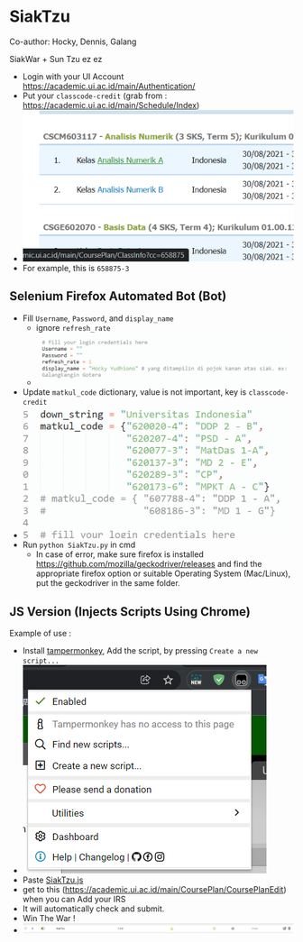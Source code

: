 # SiakTzu

Co-author: Hocky, Dennis, Galang

SiakWar + Sun Tzu ez ez


- Login with your UI Account https://academic.ui.ac.id/main/Authentication/
- Put your `classcode-credit` (grab from : https://academic.ui.ac.id/main/Schedule/Index)
- ![image-20220115133402225](README.assets/image-20220115133402225.png)
- For example, this is `658875-3`

## Selenium Firefox Automated Bot (Bot)

- Fill `Username`, `Password`, and `display_name`
  - ignore `refresh_rate`
  - ![image-20220115134408496](README.assets/image-20220115134408496.png)
- Update `matkul_code` dictionary, value is not important, key is `classcode-credit`
- ![image-20220115133320500](README.assets/image-20220115133320500.png)
- Run `python SiakTzu.py` in cmd
  - In case of error, make sure firefox is installed https://github.com/mozilla/geckodriver/releases and find the appropriate firefox option or suitable Operating System (Mac/Linux), put the geckodriver in the same folder.

## JS Version (Injects Scripts Using Chrome)

Example of use :


- Install [tampermonkey](https://chrome.google.com/webstore/detail/tampermonkey/dhdgffkkebhmkfjojejmpbldmpobfkfo?hl=id), Add the script, by pressing `Create a new script...`
- ![image-20220115132840341](README.assets/image-20220115132840341.png)
- Paste [SiakTzu.js](./SiakTzu.js)
- get to this (https://academic.ui.ac.id/main/CoursePlan/CoursePlanEdit) when you can Add your IRS
- It will automatically check and submit.
- Win The War !
- ![image-20220115133016163](README.assets/image-20220115133016163.png)



